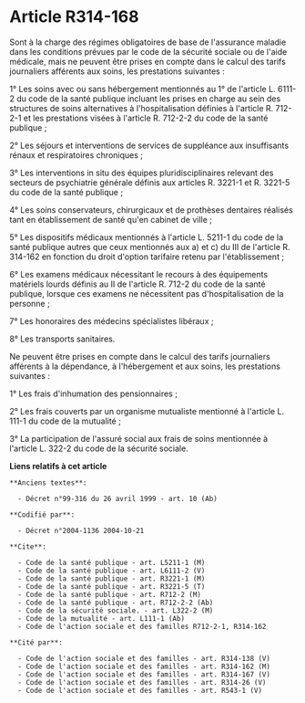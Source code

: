 # Article R314-168

Sont à la charge des régimes obligatoires de base de l'assurance maladie dans les conditions prévues par le code de la
sécurité sociale ou de l'aide médicale, mais ne peuvent être prises en compte dans le calcul des tarifs journaliers afférents
aux soins, les prestations suivantes :

1° Les soins avec ou sans hébergement mentionnés au 1° de l'article L. 6111-2 du code de la santé publique incluant les
prises en charge au sein des structures de soins alternatives à l'hospitalisation définies à l'article R. 712-2-1 et les
prestations visées à l'article R. 712-2-2 du code de la santé publique ;

2° Les séjours et interventions de services de suppléance aux insuffisants rénaux et respiratoires chroniques ;

3° Les interventions in situ des équipes pluridisciplinaires relevant des secteurs de psychiatrie générale définis aux
articles R. 3221-1 et R. 3221-5 du code de la santé publique ;

4° Les soins conservateurs, chirurgicaux et de prothèses dentaires réalisés tant en établissement de santé qu'en cabinet de
ville ;

5° Les dispositifs médicaux mentionnés à l'article L. 5211-1 du code de la santé publique autres que ceux mentionnés aux a)
et c) du III de l'article R. 314-162 en fonction du droit d'option tarifaire retenu par l'établissement ;

6° Les examens médicaux nécessitant le recours à des équipements matériels lourds définis au II de l'article R. 712-2 du code
de la santé publique, lorsque ces examens ne nécessitent pas d'hospitalisation de la personne ;

7° Les honoraires des médecins spécialistes libéraux ;

8° Les transports sanitaires.

Ne peuvent être prises en compte dans le calcul des tarifs journaliers afférents à la dépendance, à l'hébergement et aux
soins, les prestations suivantes :

1° Les frais d'inhumation des pensionnaires ;

2° Les frais couverts par un organisme mutualiste mentionné à l'article L. 111-1 du code de la mutualité ;

3° La participation de l'assuré social aux frais de soins mentionnée à l'article L. 322-2 du code de la sécurité sociale.

**Liens relatifs à cet article**

	**Anciens textes**:

	  - Décret n°99-316 du 26 avril 1999 - art. 10 (Ab)

	**Codifié par**:

	  - Décret n°2004-1136 2004-10-21

	**Cite**:

	  - Code de la santé publique - art. L5211-1 (M)
	  - Code de la santé publique - art. L6111-2 (V)
	  - Code de la santé publique - art. R3221-1 (M)
	  - Code de la santé publique - art. R3221-5 (T)
	  - Code de la santé publique - art. R712-2 (M)
	  - Code de la santé publique - art. R712-2-2 (Ab)
	  - Code de la sécurité sociale. - art. L322-2 (M)
	  - Code de la mutualité - art. L111-1 (Ab)
	  - Code de l'action sociale et des familles R712-2-1, R314-162

	**Cité par**:

	  - Code de l'action sociale et des familles - art. R314-138 (V)
	  - Code de l'action sociale et des familles - art. R314-162 (M)
	  - Code de l'action sociale et des familles - art. R314-167 (V)
	  - Code de l'action sociale et des familles - art. R314-26 (V)
	  - Code de l'action sociale et des familles - art. R543-1 (V)

